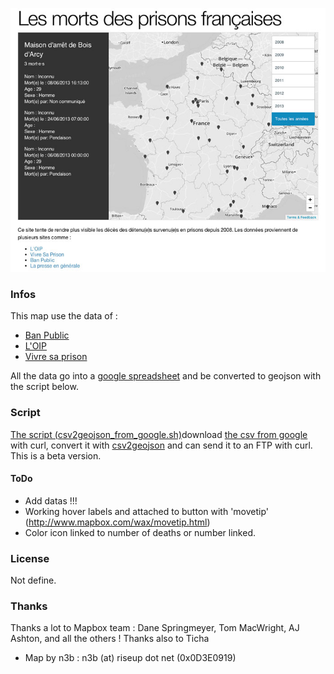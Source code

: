 [![Prisons.sharesand.info](Capture_MortsPrisons.jpg)](http://prisons.sharesand.info)

### Infos

This map use the data of :

* [Ban Public](http://prison.eu.org/spip.php?rubrique69)
* [L'OIP](http://www.oip.org/)
* [Vivre sa prison](http://vivresaprison.overblog.com/)

All the data go into a [google spreadsheet](https://docs.google.com/spreadsheet/ccc?key=0Aqv-ZGeNYxijdHFzVFVYZWJmNVhzZG9kQkxEdTB3T0E&usp=sharing) and be converted to geojson with the script below.

### Script

[The script (csv2geojson_from_google.sh)](csv2geojson_from_google.sh)download [the csv from google](https://docs.google.com/spreadsheet/ccc?key=0Aqv-ZGeNYxijdHFzVFVYZWJmNVhzZG9kQkxEdTB3T0E&usp=sharing) with curl, convert it with [csv2geojson](https://github.com/mapbox/csv2geojson) and can send it to an FTP with curl. This is a beta version.

#### ToDo

* Add datas !!!
* Working hover labels and attached to button with 'movetip' (http://www.mapbox.com/wax/movetip.html)
* Color icon linked to number of deaths or number linked. 
    
### License
Not define.

### Thanks
Thanks a lot to Mapbox team : Dane Springmeyer, Tom MacWright, AJ Ashton, and all the others !
Thanks also to Ticha 

* Map by n3b : n3b (at) riseup dot net (0x0D3E0919)
